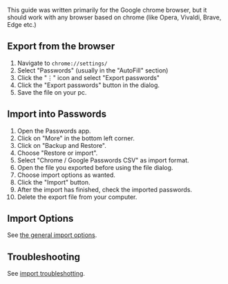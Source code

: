 This guide was written primarily for the Google chrome browser, but it should work with any browser based on chrome (like Opera, Vivaldi, Brave, Edge etc.)

## Export from the browser
1. Navigate to `chrome://settings/`
2. Select "Passwords" (usually in the "AutoFill" section)
3. Click the "⋮" icon and select "Export passwords"
4. Click the "Export passwords" button in the dialog.
5. Save the file on your pc.

## Import into Passwords
1. Open the Passwords app.
2. Click on "More" in the bottom left corner.
3. Click on "Backup and Restore".
4. Choose "Restore or import".
5. Select "Chrome / Google Passwords CSV" as import format.
6. Open the file you exported before using the file dialog.
7. Choose import options as wanted.
8. Click the "Import" button.
9. After the import has finished, check the imported passwords.
10. Delete the export file from your computer.


## Import Options
See [the general import options](../Import#Import-Options).


## Troubleshooting
See [import troubleshotting](../Import#Troubleshooting).